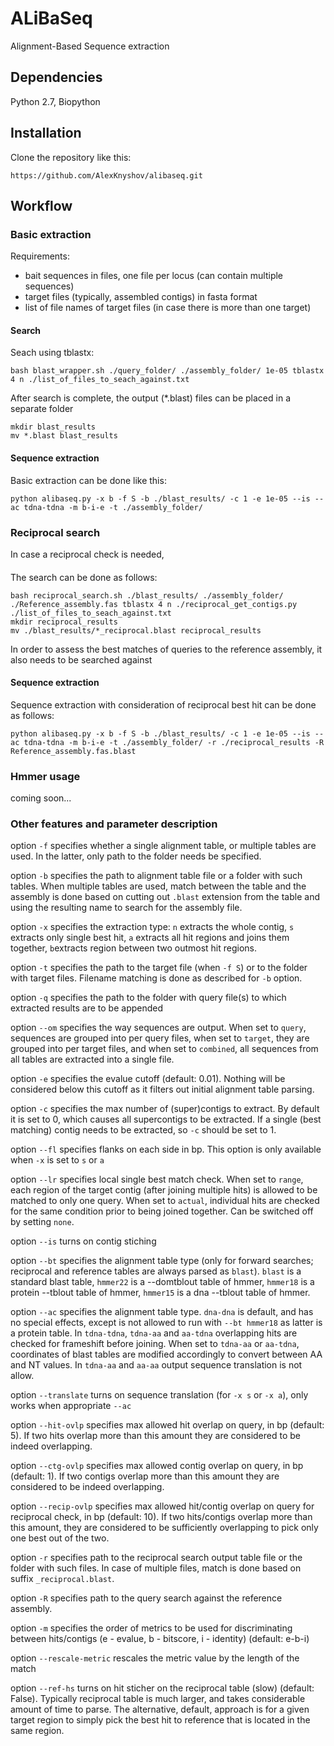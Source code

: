 # ALiBaSeq
Alignment-Based Sequence extraction

## Dependencies
Python 2.7, Biopython

## Installation
Clone the repository like this:
```
https://github.com/AlexKnyshov/alibaseq.git
```

## Workflow
### Basic extraction
Requirements:
- bait sequences in files, one file per locus (can contain multiple sequences)
- target files (typically, assembled contigs) in fasta format
- list of file names of target files (in case there is more than one target)

#### Search
Seach using tblastx:
```
bash blast_wrapper.sh ./query_folder/ ./assembly_folder/ 1e-05 tblastx 4 n ./list_of_files_to_seach_against.txt
```
After search is complete, the output (*.blast) files can be placed in a separate folder
```
mkdir blast_results
mv *.blast blast_results
```
#### Sequence extraction
Basic extraction can be done like this:
```
python alibaseq.py -x b -f S -b ./blast_results/ -c 1 -e 1e-05 --is --ac tdna-tdna -m b-i-e -t ./assembly_folder/
```

### Reciprocal search
In case a reciprocal check is needed, 
####
The search can be done as follows:
```
bash reciprocal_search.sh ./blast_results/ ./assembly_folder/ ./Reference_assembly.fas tblastx 4 n ./reciprocal_get_contigs.py ./list_of_files_to_seach_against.txt
mkdir reciprocal_results
mv ./blast_results/*_reciprocal.blast reciprocal_results
```
In order to assess the best matches of queries to the reference assembly, it also needs to be searched against
#### Sequence extraction
Sequence extraction with consideration of reciprocal best hit can be done as follows:
```
python alibaseq.py -x b -f S -b ./blast_results/ -c 1 -e 1e-05 --is --ac tdna-tdna -m b-i-e -t ./assembly_folder/ -r ./reciprocal_results -R Reference_assembly.fas.blast
```
### Hmmer usage
coming soon...

### Other features and parameter description
option `-f` specifies whether a single alignment table, or multiple tables are used. In the latter, only path to the folder needs be specified.

option `-b` specifies the path to alignment table file or a folder with such tables. When multiple tables are used, match between the table and the assembly is done based on cutting out `.blast` extension from the table and using the resulting name to search for the assembly file.

option `-x` specifies the extraction type: `n` extracts the whole contig, `s` extracts only single best hit, `a` extracts all hit regions and joins them together, `b`extracts region between two outmost hit regions.
                        
option `-t` specifies the path to the target file (when `-f S`) or to the folder with target files. Filename matching is done as described for `-b` option.

option `-q` specifies the path to the folder with query file(s) to which extracted results are to be appended

option `--om` specifies the way sequences are output. When set to `query`, sequences are grouped into per query files, when set to `target`, they are grouped into per target files, and when set to `combined`, all sequences from all tables are extracted into a single file.
                        
option `-e` specifies the evalue cutoff (default: 0.01). Nothing will be considered below this cutoff as it filters out initial alignment table parsing.

option `-c` specifies the max number of (super)contigs to extract. By default it is set to 0, which causes all supercontigs to be extracted. If a single (best matching) contig needs to be extracted, so `-c` should be set to 1. 

option `--fl` specifies flanks on each side in bp. This option is only available when `-x` is set to `s` or `a`

option `--lr` specifies local single best match check. When set to `range`, each region of the target contig (after joining multiple hits) is allowed to be matched to only one query. When set to `actual`, individual hits are checked for the same condition prior to being joined together. Can be switched off by setting `none`.
                     
option `--is` turns on contig stiching

option `--bt` specifies the alignment table type (only for forward searches; reciprocal and reference tables are always parsed as `blast`). `blast` is a standard blast table, `hmmer22` is a --domtblout table of hmmer, `hmmer18` is a protein --tblout table of hmmer, `hmmer15` is a dna --tblout table of hmmer. 

option `--ac` specifies the alignment table type. `dna-dna` is default, and has no special effects, except is not allowed to run with `--bt hmmer18` as latter is a protein table. In `tdna-tdna`, `tdna-aa` and `aa-tdna` overlapping hits are checked for frameshift before joining. When set to `tdna-aa` or `aa-tdna`, coordinates of blast tables are modified accordingly to convert between AA and NT values. In `tdna-aa` and `aa-aa` output sequence translation is not allow.

option `--translate` turns on sequence translation (for `-x s` or `-x a`), only works when appropriate `--ac`

option `--hit-ovlp` specifies max allowed hit overlap on query, in bp (default: 5). If two hits overlap more than this amount they are considered to be indeed overlapping.

option `--ctg-ovlp` specifies max allowed contig overlap on query, in bp (default: 1). If two contigs overlap more than this amount they are considered to be indeed overlapping.

option `--recip-ovlp` specifies max allowed hit/contig overlap on query for reciprocal check, in bp (default: 10). If two hits/contigs overlap more than this amount, they are considered to be sufficiently overlapping to pick only one best out of the two.

option `-r` specifies path to the reciprocal search output table file or the folder with such files. In case of multiple files, match is done based on suffix `_reciprocal.blast`.

option `-R` specifies path to the query search against the reference assembly.
                        
option `-m` specifies the order of metrics to be used for discriminating between hits/contigs (e - evalue, b - bitscore, i - identity) (default: e-b-i)

option `--rescale-metric` rescales the metric value by the length of the match

option `--ref-hs` turns on hit sticher on the reciprocal table (slow) (default: False). Typically reciprocal table is much larger, and takes considerable amount of time to parse. The alternative, default, approach is for a given target region to simply pick the best hit to reference that is located in the same region.

